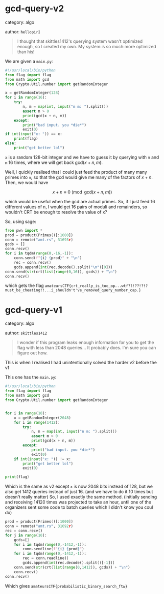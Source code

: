 # gcd-query-v2

category: algo

author: `hellopir2`
> I thought that skittles1412's querying system wasn't optimized enough, so I created my own. My system is so much more optimized than his!

We are given a `main.py`:

```py
#!/usr/local/bin/python
from flag import flag
from math import gcd
from Crypto.Util.number import getRandomInteger

x = getRandomInteger(128)
for i in range(16):
    try:
        n, m = map(int, input("n m: ").split())
        assert m > 0
        print(gcd(x + n, m))
    except:
        print("bad input. you *die*")
        exit(0)
if int(input("x: ")) == x:
    print(flag)
else:
    print("get better lol")
```

`x` is a random 128-bit integer and we have to guess it by querying with `m` and `n` 16 times, where we will get back $\text{gcd}(x+n, m)$.

Well, I quickly realised that I could just feed the product of many many primes into `m`, so that the gcd would give me many of the factors of $x+n$. Then, we would have

$$x+n \equiv 0 \pmod{\text{gcd}(x+n,m)}$$

which would be useful when the gcd are actual primes. So, if I just feed 16 different values of n, I would get 16 pairs of moduli and remainders, so wouldn't CRT be enough to resolve the value of x?

So, using sage:

```py
from pwn import *
prod = product(Primes()[:1000])
conn = remote("amt.rs", 31693r)
gcds = []
conn.recv()
for i in tqdm(range(0,-16,-1)):
    conn.send(f"{i} {prod}" + "\n")
    rec = conn.recv()
    gcds.append(int(rec.decode().split("\n")[0]))
conn.send(str(crt(list(range(0,16)), gcds)) + "\n")
conn.recv()
```

which gets the flag `amateursCTF{crt_really_is_too_op...wtf??!??!?!?must_be_cheating!!...i_shouldn't've_removed_query_number_cap.}`

# gcd-query-v1

category: algo

author: `skittles1412`
> I wonder if this program leaks enough information for you to get the flag with less than 2048 queries... It probably does. I'm sure you can figure out how.

This is when I realised I had unintentionally solved the harder v2 before the v1

This one has the `main.py`:

```py
#!/usr/local/bin/python
from flag import flag
from math import gcd
from Crypto.Util.number import getRandomInteger


for i in range(10):
    x = getRandomInteger(2048)
    for i in range(1412):
        try:
            n, m = map(int, input("n m: ").split())
            assert m > 0
            print(gcd(x + n, m))
        except:
            print("bad input. you *die*")
            exit(0)
    if int(input("x: ")) != x:
        print("get better lol")
        exit(0)

print(flag)
```

Which is the same as v2 except `x` is now 2048 bits instead of 128, but we also get 1412 queries instead of just 16. (and we have to do it 10 times but doesn't really matter) So, I used exactly the same method. (initially sending and receiving 14120 times was projected to take an hour, until one of the organizers sent some code to batch queries which I didn't know you coul do)

```py
prod = product(Primes()[:1000])
conn = remote("amt.rs", 31692r)
rec = conn.recv()
for j in range(10):
    gcds=[]
    for i in tqdm(range(0,-1412,-1)):
        conn.sendline(f"{i} {prod}")
    for i in tqdm(range(0,-1412,-1)):
        rec = conn.readline()
        gcds.append(int(rec.decode().split()[-1]))
    conn.send(str(crt(list(range(0,1412)), gcds)) + "\n")
    conn.recv()
conn.recv()
```

Which gives `amateursCTF{probabilistic_binary_search_ftw}`